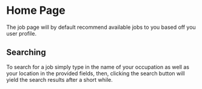 # Home Page

The job page will by default recommend available jobs to you based off you user profile.

## Searching

To search for a job simply type in the name of your occupation as well as your location in the provided fields, then, clicking the search button will yield the search results after a short while.